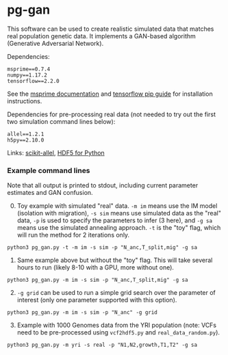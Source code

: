 # pg-gan

This software can be used to create realistic simulated data that matches real
population genetic data. It implements a GAN-based algorithm (Generative Adversarial Network).

Dependencies:

~~~
msprime==0.7.4
numpy==1.17.2
tensorflow==2.2.0
~~~

See the [msprime documentation](https://msprime.readthedocs.io/en/stable/index.html) and
[tensorflow pip guide](https://www.tensorflow.org/install/pip) for installation instructions.

Dependencies for pre-processing real data (not needed to try out the first two simulation command lines below):

~~~
allel==1.2.1
h5py==2.10.0
~~~

Links: [scikit-allel](https://scikit-allel.readthedocs.io/en/stable/), [HDF5 for Python](https://www.h5py.org/)

### Example command lines

Note that all output is printed to stdout, including current parameter estimates and GAN confusion.

0. Toy example with simulated "real" data. `-m im` means use the IM model (isolation with migration), `-s sim` means
use simulated data as the "real" data, `-p` is used to specify the parameters to infer (3 here), and `-g sa` means
use the simulated annealing approach. `-t` is the "toy" flag, which will run the method for 2 iterations only.

~~~
python3 pg_gan.py -t -m im -s sim -p "N_anc,T_split,mig" -g sa
~~~

1. Same example above but without the "toy" flag. This will take several hours to run (likely 8-10 with a GPU, more
    without one).

~~~
python3 pg_gan.py -m im -s sim -p "N_anc,T_split,mig" -g sa
~~~

2. `-g grid` can be used to run a simple grid search over the parameter of interest (only one parameter supported with this option).

~~~
python3 pg_gan.py -m im -s sim -p "N_anc" -g grid
~~~

3. Example with 1000 Genomes data from the YRI population (note: VCFs need to be pre-processed using `vcf2hdf5.py` and `real_data_random.py`).

~~~
python3 pg_gan.py -m yri -s real -p "N1,N2,growth,T1,T2" -g sa
~~~
